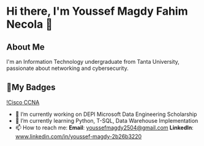 # Hi there, I'm Youssef Magdy Fahim Necola 👋
## About Me
I'm an Information Technology undergraduate from Tanta University, passionate about networking and cybersecurity.
## 📛My Badges
[!Cisco CCNA
](https://www.credly.com/badges/1eb36b18-1fd4-40a5-94f4-8f5701c74d6c/public_url)
- 🔭 I’m currently working on DEPI Microsoft Data Engineering Scholarship
- 🌱 I’m currently learning Python, T-SQL, Data Warehouse Implementation 
- 📫 How to reach me:
 **Email**: youssefmagdy2504@gmail.com
 **LinkedIn**: www.linkedin.com/in/youssef-magdy-2b26b3220
  

